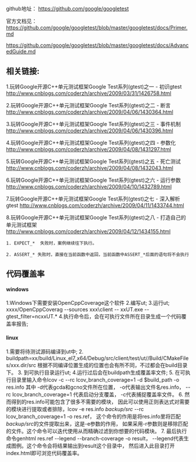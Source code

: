 
github地址：
https://github.com/google/googletest

官方文档见：
https://github.com/google/googletest/blob/master/googletest/docs/Primer.md

https://github.com/google/googletest/blob/master/googletest/docs/AdvancedGuide.md





## 相关链接:

1.玩转Google开源C++单元测试框架Google Test系列(gtest)之一 - 初识gtest
http://www.cnblogs.com/coderzh/archive/2009/03/31/1426758.html

2.玩转Google开源C++单元测试框架Google Test系列(gtest)之二 - 断言
http://www.cnblogs.com/coderzh/archive/2009/04/06/1430364.html


3.玩转Google开源C++单元测试框架Google Test系列(gtest)之三 - 事件机制
http://www.cnblogs.com/coderzh/archive/2009/04/06/1430396.html

4.玩转Google开源C++单元测试框架Google Test系列(gtest)之四 - 参数化
http://www.cnblogs.com/coderzh/archive/2009/04/08/1431297.html

5.玩转Google开源C++单元测试框架Google Test系列(gtest)之五 - 死亡测试
http://www.cnblogs.com/coderzh/archive/2009/04/08/1432043.html

6.玩转Google开源C++单元测试框架Google Test系列(gtest)之六 - 运行参数
http://www.cnblogs.com/coderzh/archive/2009/04/10/1432789.html

7.玩转Google开源C++单元测试框架Google Test系列(gtest)之七 - 深入解析gtest
http://www.cnblogs.com/coderzh/archive/2009/04/11/1433744.html

8.玩转Google开源C++单元测试框架Google Test系列(gtest)之八 - 打造自己的单元测试框架
http://www.cnblogs.com/coderzh/archive/2009/04/12/1434155.html



    1. EXPECT_*  失败时，案例继续往下执行。

    2. ASSERT_* 失败时，直接在当前函数中返回，当前函数中ASSERT_*后面的语句将不会执行
    

## 代码覆盖率
#### windows

1.Windows下需要安装OpenCppCoverage这个软件
2.编写ut;
3.运行ut;
    xxxx/OpenCppCoverag 
    --sources xxx\client 
    -- xxUT.exe  --gtest_filter=ncxxUT.*
4.执行命令后，会在可执行文件所在目录生成一个代码覆盖率报告;

#### linux
1.需要将待测试源码编译到ut中;
2. buildpath=xx/build/Linux_el7_x64/Debug/src/client/test/ut//Build/CMakeFiles/xxx.dir/src 根据不同编译位置生成的位置也会有所不同，不过都会在build目录下。
3. 到可执行目录运行ut;
4.运行过后会在buildpath生成覆盖率文件;
5. 在可执行目录里输入命令lcov -c --rc lcov_branch_coverage=1 -d $build_path -o res.info 
其中
-d代表gcda和gcno文件所在位置，
-o代表输出文件名res.info，
--rc lcov_branch_coverage=1 代表启动分支覆盖， 
-c代表捕捉覆盖率文件。
6. 然而得到的res.info可能包含了很多不需要的模块，
因此可以使用正则表达式对需要的模块进行提取或者排除，lcov -e res.info *backup/src* --rc lcov_branch_coverage=1 -o res.ref，
这个命令的作用是将res.info里将匹配*backup/src*的文件提取出来，这是-e参数的作用，
如果采用-r参数则是移除匹配的文件。这个命令可以迭代使用从而精确过滤到你想要的代码模块。
7. 最后执行命令genhtml res.ref --legend --branch-coverage -o result，
--legend代表生成图例。这个命令会将结果输出到result这个目录中，
然后进入此目录打开index.html即可浏览代码覆盖率。